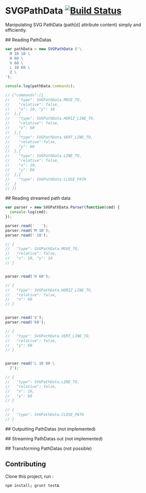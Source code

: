 # SVGPathData [![Build Status](https://travis-ci.org/nfroidure/SVGPathDataParser.png?branch=master)](https://travis-ci.org/nfroidure/SVGPathDataParser)

Manipulating SVG PathData (path[d] attribute content) simply and efficiently.

## Reading PathDatas
```js
var pathData = new SVGPathData ('\
  M 10 10 \
  H 60 \
  V 60 \
  L 10 60 \
  Z \
');

console.log(pathData.commands);

// {"commands":[{
//    "type": SVGPathData.MOVE_TO,
//    "relative": false,
//    "x": 10, "y": 10
//  },{
//    "type": SVGPathData.HORIZ_LINE_TO,
//    "relative": false,
//    "x": 60
//  },{
//    "type": SVGPathData.VERT_LINE_TO,
//    "relative":false,
//    "y": 60
//  },{
//    "type": SVGPathData.LINE_TO,
//    "relative": false,
//    "x": 10,
//    "y": 60
//  },{
//    "type": SVGPathData.CLOSE_PATH
//  }
// ]}
```

## Reading streamed path data
```js
var parser = new SVGPathData.Parser(function(cmd) {
  console.log(cmd);
});

parser.read('   ');
parser.read('M 10');
parser.read(' 10');

// {
//   "type": SVGPathData.MOVE_TO,
//   "relative": false,
//   "x": 10, "y": 10
// }


parser.read('H 60');

// {
//   "type": SVGPathData.HORIZ_LINE_TO,
//   "relative": false,
//   "x": 60
// }


parser.read('V');
parser.read('60');

// {
//   "type": SVGPathData.VERT_LINE_TO,
//   "relative": false,
//   "y": 60
// }


parser.read('L 10 60 \
  Z');

// {
//   "type": SVGPathData.LINE_TO,
//   "relative": false,
//   "x": 10,
//   "y": 60
// }
  
// {
//   "type": SVGPathData.CLOSE_PATH
// }
```

## Outputting PathDatas (not implemented)

## Streaming PathDatas out (not implemented)

## Transforming PathDatas (not possible)

## Contributing
Clone this project, run :
```sh
npm install; grunt test&
```
